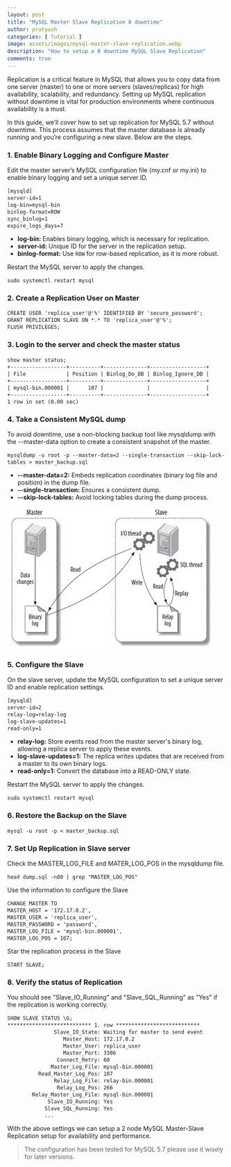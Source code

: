 ```yaml
---
layout: post
title: "MySQL Master Slave Replication 0 downtime"
author: pratyush
categories: [ Tutorial ]
image: assets/images/mysql-master-slave-replication.webp
description: "How to setup a 0 downtime MySQL Slave Replication"
comments: true
---
```


Replication is a critical feature in MySQL that allows you to copy data from one server (master) to one or more servers (slaves/replicas) for high availability, scalability, and redundancy. Setting up MySQL replication without downtime is vital for production environments where continuous availability is a must.

In this guide, we’ll cover how to set up replication for MySQL 5.7 without downtime. This process assumes that the master database is already running and you’re configuring a new slave. Below are the steps.

### 1. Enable Binary Logging and Configure Master
Edit the master server’s MySQL configuration file (my.cnf or my.ini) to enable binary logging and set a unique server ID.

```
[mysqld]
server-id=1
log-bin=mysql-bin
binlog-format=ROW
sync_binlog=1
expire_logs_days=7
```
* **log-bin:** Enables binary logging, which is necessary for replication.
* **server-id:** Unique ID for the server in the replication setup.
* **binlog-format:** Use `ROW` for row-based replication, as it is more robust.

Restart the MySQL server to apply the changes.
```
sudo systemctl restart mysql
```

### 2. Create a Replication User on Master
```
CREATE USER 'replica_user'@'%' IDENTIFIED BY 'secure_password';
GRANT REPLICATION SLAVE ON *.* TO 'replica_user'@'%';
FLUSH PRIVILEGES;
```

### 3. Login to the server and check the master status
```
show master status;
+------------------+----------+--------------+------------------+
| File             | Position | Binlog_Do_DB | Binlog_Ignore_DB |
+------------------+----------+--------------+------------------+
| mysql-bin.000001 |      107 |              |                  |
+------------------+----------+--------------+------------------+
1 row in set (0.00 sec)
```

### 4. Take a Consistent MySQL dump
To avoid downtime, use a non-blocking backup tool like mysqldump with the --master-data option to create a consistent snapshot of the master.
```
mysqldump -u root -p --master-data=2 --single-transaction --skip-lock-tables > master_backup.sql

```
* **--master-data=2:** Embeds replication coordinates (binary log file and position) in the dump file.
* **--single-transaction:** Ensures a consistent dump.
* **--skip-lock-tables:** Avoid locking tables during the dump process.

![MySQL Replication Architecture](/assets/images/mysql-replication.webp)


### 5. Configure the Slave
On the slave server, update the MySQL configuration to set a unique server ID and enable replication settings.
```
[mysqld]
server-id=2
relay-log=relay-log
log-slave-updates=1
read-only=1
```

* **relay-log:** Store events read from the master server's binary log, allowing a replica server to apply these events.
* **log-slave-updates=1:** The replica writes updates that are received from a master to its own binary logs.
* **read-only=1:** Convert the database into a READ-ONLY state.

Restart the MySQL server to apply the changes.
```
sudo systemctl restart mysql
```

### 6. Restore the Backup on the Slave
```
mysql -u root -p < master_backup.sql
```

### 7. Set Up Replication in Slave server
Check the MASTER_LOG_FILE and MATER_LOG_POS in the mysqldump file.
```
head dump.sql -n80 | grep "MASTER_LOG_POS"
```

Use the information to configure the Slave
```
CHANGE MASTER TO 
MASTER_HOST = '172.17.0.2',
MASTER_USER = 'replica_user',
MASTER_PASSWORD = 'password', 
MASTER_LOG_FILE = 'mysql-bin.000001', 
MASTER_LOG_POS = 107;
```

Star the replication process in the Slave
```
START SLAVE;
```

### 8. Verify the status of Replication
You should see "Slave_IO_Running" and "Slave_SQL_Running" as "Yes" if the replication is working correctly.
```
SHOW SLAVE STATUS \G;
*************************** 1. row ***************************
               Slave_IO_State: Waiting for master to send event
                  Master_Host: 172.17.0.2
                  Master_User: replica_user
                  Master_Port: 3306
                Connect_Retry: 60
              Master_Log_File: mysql-bin.000001
          Read_Master_Log_Pos: 107
               Relay_Log_File: relay-bin.000001
                Relay_Log_Pos: 266
        Relay_Master_Log_File: mysql-bin.000001
             Slave_IO_Running: Yes
            Slave_SQL_Running: Yes
            ...
```

With the above settings we can setup a 2 node MySQL Master-Slave Replication setup for availability and performance.

> The configuration has been tested for MySQL 5.7 please use it wisely for later versions.